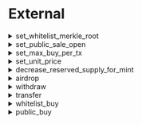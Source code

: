 



# External
  
<details>  
<summary>set_whitelist_merkle_root</summary>  
**Implicit args**

```python
syscall_ptr(felt*)
pedersen_ptr(HashBuiltin*)
range_check_ptr
```  
**Explicit args**

```python
whitelist_merkle_root(felt)
```  
**Returns**

```python

```  
</details>

  
<details>  
<summary>set_public_sale_open</summary>  
**Implicit args**

```python
syscall_ptr(felt*)
pedersen_ptr(HashBuiltin*)
range_check_ptr
```  
**Explicit args**

```python
public_sale_open(felt)
```  
**Returns**

```python

```  
</details>

  
<details>  
<summary>set_max_buy_per_tx</summary>  
**Implicit args**

```python
syscall_ptr(felt*)
pedersen_ptr(HashBuiltin*)
range_check_ptr
```  
**Explicit args**

```python
max_buy_per_tx(felt)
```  
**Returns**

```python

```  
</details>

  
<details>  
<summary>set_unit_price</summary>  
**Implicit args**

```python
syscall_ptr(felt*)
pedersen_ptr(HashBuiltin*)
range_check_ptr
```  
**Explicit args**

```python
unit_price(Uint256)
```  
**Returns**

```python

```  
</details>

  
<details>  
<summary>decrease_reserved_supply_for_mint</summary>  
**Implicit args**

```python
syscall_ptr(felt*)
pedersen_ptr(HashBuiltin*)
range_check_ptr
```  
**Explicit args**

```python
slots(Uint256)
```  
**Returns**

```python

```  
</details>

  
<details>  
<summary>airdrop</summary>  
**Implicit args**

```python
syscall_ptr(felt*)
pedersen_ptr(HashBuiltin*)
range_check_ptr
```  
**Explicit args**

```python
to(felt)
quantity(felt)
```  
**Returns**

```python
success(felt)
```  
</details>

  
<details>  
<summary>withdraw</summary>  
**Implicit args**

```python
syscall_ptr(felt*)
pedersen_ptr(HashBuiltin*)
range_check_ptr
```  
**Explicit args**

```python

```  
**Returns**

```python
success(felt)
```  
</details>

  
<details>  
<summary>transfer</summary>  
**Implicit args**

```python
syscall_ptr(felt*)
pedersen_ptr(HashBuiltin*)
range_check_ptr
```  
**Explicit args**

```python
token_address(felt)
recipient(felt)
amount(Uint256)
```  
**Returns**

```python
success(felt)
```  
</details>

  
<details>  
<summary>whitelist_buy</summary>  
**Implicit args**

```python
syscall_ptr(felt*)
pedersen_ptr(HashBuiltin*)
range_check_ptr
```  
**Explicit args**

```python
success(felt)
```  
**Returns**

```python

```  
</details>

  
<details>  
<summary>public_buy</summary>  
**Implicit args**

```python
syscall_ptr(felt*)
pedersen_ptr(HashBuiltin*)
range_check_ptr
```  
**Explicit args**

```python
quantity(felt)
```  
**Returns**

```python
success(felt)
```  
</details>

